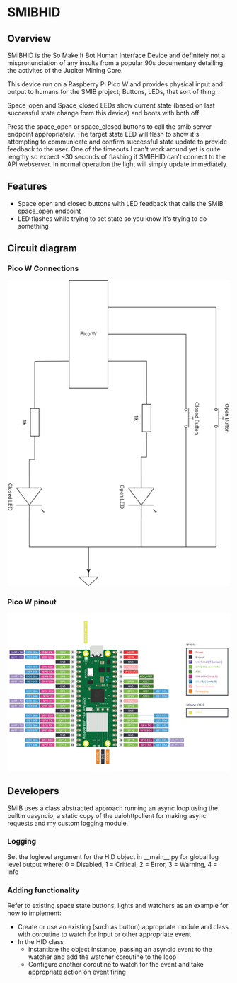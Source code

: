 # SMIBHID

## Overview
SMIBHID is the So Make It Bot Human Interface Device and definitely not a mispronunciation of any insults from a popular 90s documentary detailing the activites of the Jupiter Mining Core.

This device run on a Raspberry Pi Pico W and provides physical input and output to humans for the SMIB project; Buttons, LEDs, that sort of thing.

Space_open and Space_closed LEDs show current state (based on last successful state change form this device) and boots with both off.

Press the space_open or space_closed buttons to call the smib server endpoint appropriately. The target state LED will flash to show it's attempting to communicate and confirm successful state update to provide feedback to the user. One of the timeouts I can't work around yet is quite lengthy so expect ~30 seconds of flashing if SMIBHID can't connect to the API webserver. In normal operation the light will simply update immediately.

## Features
- Space open and closed buttons with LED feedback that calls the SMIB space_open endpoint
- LED flashes while trying to set state so you know it's trying to do something

## Circuit diagram
### Pico W Connections
![Circuit diagram](images/SMIBHID%20circuit%20diagram.drawio.png)

### Pico W pinout
![Pico W pinout](images/pico_w_pinout.png)

## Developers
SMIB uses a class abstracted approach running an async loop using the builtin uasyncio, a static copy of the uaiohttpclient for making async requests and my custom logging module.

### Logging
Set the loglevel argument for the HID object in \_\_main\_\_.py for global log level output where: 0 = Disabled, 1 = Critical, 2 = Error, 3 = Warning, 4 = Info

### Adding functionality
Refer to existing space state buttons, lights and watchers as an example for how to implement:
- Create or use an existing (such as button) appropriate module and class with coroutine to watch for input or other appropriate event
- In the HID class
  - instantiate the object instance, passing an asyncio event to the watcher and add the watcher coroutine to the loop
  - Configure another coroutine to watch for the event and take appropriate action on event firing